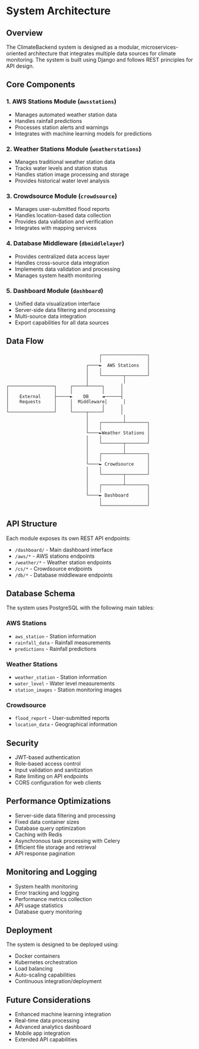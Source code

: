 # System Architecture

## Overview

The ClimateBackend system is designed as a modular, microservices-oriented architecture that integrates multiple data sources for climate monitoring. The system is built using Django and follows REST principles for API design.

## Core Components

### 1. AWS Stations Module (`awsstations`)
- Manages automated weather station data
- Handles rainfall predictions
- Processes station alerts and warnings
- Integrates with machine learning models for predictions

### 2. Weather Stations Module (`weatherstations`)
- Manages traditional weather station data
- Tracks water levels and station status
- Handles station image processing and storage
- Provides historical water level analysis

### 3. Crowdsource Module (`crowdsource`)
- Manages user-submitted flood reports
- Handles location-based data collection
- Provides data validation and verification
- Integrates with mapping services

### 4. Database Middleware (`dbmiddlelayer`)
- Provides centralized data access layer
- Handles cross-source data integration
- Implements data validation and processing
- Manages system health monitoring

### 5. Dashboard Module (`dashboard`)
- Unified data visualization interface
- Server-side data filtering and processing
- Multi-source data integration
- Export capabilities for all data sources

## Data Flow

```
                                   ┌─────────────────┐
                                   │                 │
                              ┌────►  AWS Stations   │
                              │    │                 │
                              │    └────────┬────────┘
                              │             │
┌─────────────────┐     ┌─────┴─────┐      │
│                 │     │           │      │
│    External     ├─────►    DB     ◄──────┤
│    Requests     │     │  Middleware│      │
│                 │     │           │      │
└─────────────────┘     └─────┬─────┘      │
                              │             │
                              │    ┌────────┴────────┐
                              │    │                 │
                              └────►Weather Stations │
                              │    │                 │
                              │    └────────┬────────┘
                              │             │
                              │    ┌────────┴────────┐
                              │    │                 │
                              └────► Crowdsource     │
                              │    │                 │
                              │    └────────┬────────┘
                              │             │
                              │    ┌────────┴────────┐
                              │    │                 │
                              └────► Dashboard       │
                                   │                 │
                                   └─────────────────┘
```

## API Structure

Each module exposes its own REST API endpoints:

- `/dashboard/` - Main dashboard interface
- `/aws/*` - AWS stations endpoints
- `/weather/*` - Weather station endpoints
- `/cs/*` - Crowdsource endpoints
- `/db/*` - Database middleware endpoints

## Database Schema

The system uses PostgreSQL with the following main tables:

### AWS Stations
- `aws_station` - Station information
- `rainfall_data` - Rainfall measurements
- `predictions` - Rainfall predictions

### Weather Stations
- `weather_station` - Station information
- `water_level` - Water level measurements
- `station_images` - Station monitoring images

### Crowdsource
- `flood_report` - User-submitted reports
- `location_data` - Geographical information

## Security

- JWT-based authentication
- Role-based access control
- Input validation and sanitization
- Rate limiting on API endpoints
- CORS configuration for web clients

## Performance Optimizations

- Server-side data filtering and processing
- Fixed data container sizes
- Database query optimization
- Caching with Redis
- Asynchronous task processing with Celery
- Efficient file storage and retrieval
- API response pagination

## Monitoring and Logging

- System health monitoring
- Error tracking and logging
- Performance metrics collection
- API usage statistics
- Database query monitoring

## Deployment

The system is designed to be deployed using:
- Docker containers
- Kubernetes orchestration
- Load balancing
- Auto-scaling capabilities
- Continuous integration/deployment

## Future Considerations

- Enhanced machine learning integration
- Real-time data processing
- Advanced analytics dashboard
- Mobile app integration
- Extended API capabilities
